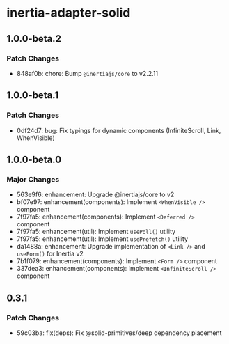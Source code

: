 # inertia-adapter-solid

## 1.0.0-beta.2

### Patch Changes

- 848af0b: chore: Bump `@inertiajs/core` to v2.2.11

## 1.0.0-beta.1

### Patch Changes

- 0df24d7: bug: Fix typings for dynamic components (InfiniteScroll, Link, WhenVisible)

## 1.0.0-beta.0

### Major Changes

- 563e9f6: enhancement: Upgrade @inertiajs/core to v2
- bf07e97: enhancement(components): Implement `<WhenVisible />` component
- 7f97fa5: enhancement(components): Implement `<Deferred />` component
- 7f97fa5: enhancement(util): Implement `usePoll()` utility
- 7f97fa5: enhancement(util): Implement `usePrefetch()` utility
- da1488a: enhancement: Upgrade implementation of `<Link />` and `useForm()` for Inertia v2
- 7b1f079: enhancement(components): Implement `<Form />` component
- 337dea3: enhancement(components): Implement `<InfiniteScroll />` component

## 0.3.1

### Patch Changes

- 59c03ba: fix(deps): Fix @solid-primitives/deep dependency placement
